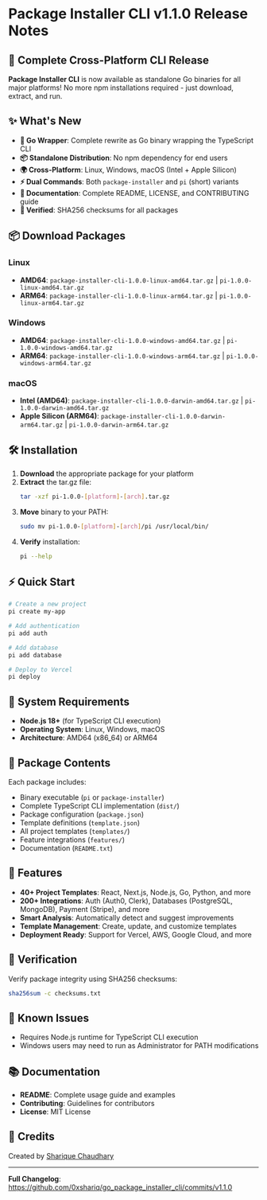 # Package Installer CLI v1.1.0 Release Notes

## 🚀 Complete Cross-Platform CLI Release

**Package Installer CLI** is now available as standalone Go binaries for all major platforms! No more npm installations required - just download, extract, and run.

## ✨ What's New

- **🔧 Go Wrapper**: Complete rewrite as Go binary wrapping the TypeScript CLI
- **📦 Standalone Distribution**: No npm dependency for end users
- **🌍 Cross-Platform**: Linux, Windows, macOS (Intel + Apple Silicon)
- **⚡ Dual Commands**: Both `package-installer` and `pi` (short) variants
- **📄 Documentation**: Complete README, LICENSE, and CONTRIBUTING guide
- **🔐 Verified**: SHA256 checksums for all packages

## 📦 Download Packages

### Linux
- **AMD64**: `package-installer-cli-1.0.0-linux-amd64.tar.gz` | `pi-1.0.0-linux-amd64.tar.gz`
- **ARM64**: `package-installer-cli-1.0.0-linux-arm64.tar.gz` | `pi-1.0.0-linux-arm64.tar.gz`

### Windows  
- **AMD64**: `package-installer-cli-1.0.0-windows-amd64.tar.gz` | `pi-1.0.0-windows-amd64.tar.gz`
- **ARM64**: `package-installer-cli-1.0.0-windows-arm64.tar.gz` | `pi-1.0.0-windows-arm64.tar.gz`

### macOS
- **Intel (AMD64)**: `package-installer-cli-1.0.0-darwin-amd64.tar.gz` | `pi-1.0.0-darwin-amd64.tar.gz`
- **Apple Silicon (ARM64)**: `package-installer-cli-1.0.0-darwin-arm64.tar.gz` | `pi-1.0.0-darwin-arm64.tar.gz`

## 🛠️ Installation

1. **Download** the appropriate package for your platform
2. **Extract** the tar.gz file:
   ```bash
   tar -xzf pi-1.0.0-[platform]-[arch].tar.gz
   ```
3. **Move** binary to your PATH:
   ```bash
   sudo mv pi-1.0.0-[platform]-[arch]/pi /usr/local/bin/
   ```
4. **Verify** installation:
   ```bash
   pi --help
   ```

## ⚡ Quick Start

```bash
# Create a new project
pi create my-app 

# Add authentication
pi add auth 

# Add database
pi add database 

# Deploy to Vercel
pi deploy 
```

## 🔧 System Requirements

- **Node.js 18+** (for TypeScript CLI execution)
- **Operating System**: Linux, Windows, macOS
- **Architecture**: AMD64 (x86_64) or ARM64

## 📁 Package Contents

Each package includes:
- Binary executable (`pi` or `package-installer`)
- Complete TypeScript CLI implementation (`dist/`)
- Package configuration (`package.json`)
- Template definitions (`template.json`)
- All project templates (`templates/`)
- Feature integrations (`features/`)
- Documentation (`README.txt`)

## 🎯 Features

- **40+ Project Templates**: React, Next.js, Node.js, Go, Python, and more
- **200+ Integrations**: Auth (Auth0, Clerk), Databases (PostgreSQL, MongoDB), Payment (Stripe), and more
- **Smart Analysis**: Automatically detect and suggest improvements
- **Template Management**: Create, update, and customize templates
- **Deployment Ready**: Support for Vercel, AWS, Google Cloud, and more

## 🔐 Verification

Verify package integrity using SHA256 checksums:
```bash
sha256sum -c checksums.txt
```

## 🐛 Known Issues

- Requires Node.js runtime for TypeScript CLI execution
- Windows users may need to run as Administrator for PATH modifications

## 📚 Documentation

- **README**: Complete usage guide and examples
- **Contributing**: Guidelines for contributors
- **License**: MIT License

## 🙏 Credits

Created by [Sharique Chaudhary](https://github.com/0xshariq)

---

**Full Changelog**: https://github.com/0xshariq/go_package_installer_cli/commits/v1.1.0